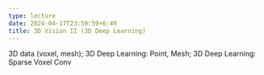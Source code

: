 ```yaml
---
type: lecture
date: 2024-04-17T23:59:59+6:49
title: 3D Vision II (3D Deep Learning)
---
```

3D data (voxel, mesh); 3D Deep Learning: Point, Mesh; 3D Deep Learning: Sparse Voxel Conv